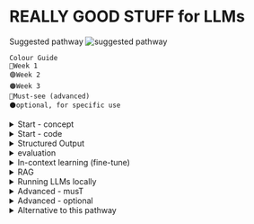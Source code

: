 # REALLY GOOD STUFF for LLMs

Suggested pathway
![suggested pathway](https://res.cloudinary.com/dlqbikbis/image/upload/v1728729376/Week1_izy02a.png)

```
Colour Guide
🔵Week 1
🟣Week 2
🟠Week 3
🔴Must-see (advanced)
⚫optional, for specific use
```


<details>
<summary>Start - concept</summary>

🔵 [Beginner intro to LLMs](https://youtu.be/osKyvYJ3PRM?si=5eBqlcaedRbiCKUi)

⚫ [Fun video about the mathematics happening behind the scenes (I promise it's fun)](https://youtu.be/wjZofJX0v4M?si=dKjW4dZ-Q2D0xb7k)

🟣 [RAG Explained](https://youtu.be/qppV3n3YlF8?si=iTdBct7g5DhIzQT6)

</details>

<details>
<summary>Start - code</summary>
    
🔵 [Langchain playlist - fast](https://www.youtube.com/playlist?list=PL4HikwTaYE0GEs7lvlYJQcvKhq0QZGRVn)

OR

🔵 [Langchain - master class](https://youtu.be/yF9kGESAi3M?si=RI84A5D4pwFY-Em2)

Then you can go to each section, as you need, and do something on your PC. Nothing is comparable to getting something running on your own PC (either by API or local LLMs).
</details>

<details>
<summary>Structured Output</summary>
    
🔵 [Structured Output w Pydantic](https://youtu.be/UVn2NroKQCw?si=fJArCi6DxE6bY5FR)

⚫ [Optional: JSONformer](https://youtu.be/hpMCvfIIM_A?si=cZuYfZk7Y87Ww4Qm)

</details>
    
<details>
<summary>evaluation</summary>
    
🟣 [Deep dive evaluation](https://www.youtube.com/watch?v=iQl03pQlYWY&list=PLkm_s7m1D-JjHBuIGOJQTnAlLNRM-0Dh0&index=1)

🔵 [QA evaluation](https://youtu.be/8qRGP2hhnSc?si=1WmJK8Ii2bA-zZXG)

⚫ [Langsmith](https://youtu.be/tFXm5ijih98?si=Q7iqiMHChrOmmL4t)

</details>

<details>
<summary>In-context learning (fine-tune)</summary>

🟠 [Llama3.2 + Ollama](https://youtu.be/YZW3pkIR-YE?si=1YkCskOoy5LsU-n4)
    
⚫ [Llama3](https://youtu.be/aQmoog_s8HE?si=H1VpwBKhfZ5o90qt)
    
🟠 [BERT](https://www.youtube.com/watch?v=9he4XKqqzvE)

    
</details>

<details>
<summary>RAG </summary>

⚫ [All about RAG (must see)](https://youtu.be/sVcwVQRHIc8?si=HECDoO64-eSOB_pK)

🟣 [Multimodal RAG + Langchain + GPT4V](https://youtu.be/-77EvEjuZJY?si=s7QBP70iN8UWPhS0)

⚫ [Create your RAG-bot with UI (streamlit)](https://www.youtube.com/watch?v=dXxQ0LR-3Hg)
    
</details>

<details>
<summary>Running LLMs locally </summary>

🔵 [LM studio basic](https://youtu.be/yBI1nPep72Q?si=xgwqcz-r_Qp6IBpF)  ++ [Python integration](https://youtu.be/IgcBuXFE6QE?si=GIEnnKt1Q0MMslrz) --> recommended for beginners

🟣 [Ollama basics](https://youtu.be/Ox8hhpgrUi0?si=k0dPfpGnEi8qlDxc) ++ [Python integration](https://youtu.be/d0o89z134CQ?si=yfy0Q7bitfCtn88q) --> Recommended for iterative runs

</details>


<details>
<summary>Advanced - musT </summary>

🟠 [Using Huggingface Transformer and pre-trained modelslibrary](https://youtu.be/ntz160EnWIc?si=ipYAciAhtjDcWfXr) 

🟠 [Groq API](https://youtu.be/S53BanCP14c?si=6hOoVjc21F7UOZff)

🟠 [Advanced LLM concepts](https://youtube.com/playlist?list=PL5dTjWUk_cPZxyZuZdl8S0g4tbh-GL2Ro&si=O0fkdY0XYN6m4Zeb)

🟠 [Technical Intro to LLMs](https://www.youtube.com/watch?v=zjkBMFhNj_g)

🔴 [Creating knowledge graphs](https://youtu.be/Fm68I-phaiY?si=XcCkspPTyDQkY3P1)

</details>

<details>
<summary>Advanced - optional </summary>
    
⚫ [RAG + Ollama + n8n](https://youtu.be/2orxyu8c7Ek?si=9OLoMWv005L_6vYf)
    
⚫ [Langflow (UI for creating RAG)](https://youtu.be/rz40ukZ3krQ?si=1AXvhuiIcpPuMDKC)

⚫ [Local LLMs in minutes](https://youtu.be/V_0dNE-H2gw?si=JbhTXZwsNAFVycz) 


If you finished your first project and want to go deeper:

⚫ [Learn the fundamentals of generative AI for real-world applications by deeplearning.io](https://www.deeplearning.ai/courses/generative-ai-with-llms/)

⚫ [Building systems with LLMs](https://www.coursera.org/projects/building-systems-with-the-chatgpt-api-project)

</details>























<details>
<summary>Alternative to this pathway</summary>

#### YT Playlist
⬛ YT playlist covering all aspects, from beginner-level to advanced, including both code and concepts: [Generative AI by Washington Prof](https://www.youtube.com/playlist?list=PLjy4p-07OYzui0nVZzMgoLBeXjG9Oy3hi)

 #### Books

⬛ A book covering all aspects of LLMs (really a great book, the second book I tried to read cover-to-cover in my life): [Hands-on Large Language Models by J. Alammar](https://www.amazon.co.uk/Hands-Large-Language-Models-Understanding/dp/1098150961/ref=asc_df_1098150961/?tag=googshopuk-21&linkCode=df0&hvadid=696285193871&hvpos=&hvnetw=g&hvrand=1585991372394813751&hvpone=&hvptwo=&hvqmt=&hvdev=c&hvdvcmdl=&hvlocint=&hvlocphy=9222618&hvtargid=pla-2281435176658&psc=1&mcid=eb08b758a9b13e57a4825f7bcdbd46b4&th=1&psc=1&hvocijid=1585991372394813751-1098150961-&hvexpln=74&gad_source=1)

 #### Courses
⬛ [Building Production-Ready Apps with Large Language Models ](https://www.coursera.org/learn/building-production-ready-apps-with-large-language-models)

⬛ [Learn the fundamentals of generative AI for real-world applications by deeplearning.io](https://www.deeplearning.ai/courses/generative-ai-with-llms/)



 #### Bootcamps
 
⬛  [Bootcamp for production=level LLM (code are old though)](https://youtu.be/twHxmU9OxDU?si=VTfzSSxsrJFB_50P)

</details>
